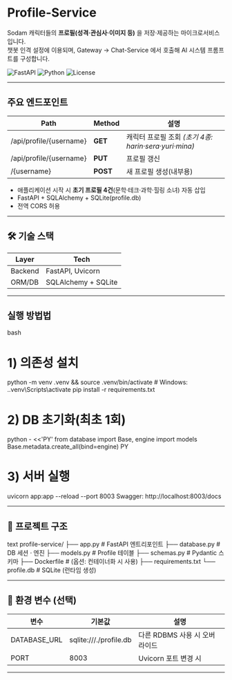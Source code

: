 # Profile-Service

Sodam 캐릭터들의 **프로필(성격·관심사·이미지 등)** 을 저장·제공하는 마이크로서비스입니다.  
챗봇 인격 설정에 이용되며, Gateway → Chat-Service 에서 호출해 AI 시스템 프롬프트를 구성합니다.

![FastAPI](https://img.shields.io/badge/FastAPI-0.111.0-009688?logo=fastapi&logoColor=white)
![Python](https://img.shields.io/badge/python-3.11-blue)
![License](https://img.shields.io/badge/license-MIT-green)

---

## 주요 엔드포인트
| Path | Method | 설명 |
|------|--------|------|
| /api/profile/{username} | **GET** | 캐릭터 프로필 조회 *(초기 4종: harin·sera·yuri·mina)* |
| /api/profile/{username} | **PUT** | 프로필 갱신 |
| /{username} | **POST** | 새 프로필 생성(내부용) |

* 애플리케이션 시작 시 **초기 프로필 4건**(문학·테크·과학·힐링 소녀) 자동 삽입  
* FastAPI + SQLAlchemy + SQLite(profile.db)  
* 전역 CORS 허용

---

## 🛠️ 기술 스택
| Layer  | Tech |
|--------|------|
| Backend | FastAPI, Uvicorn |
| ORM/DB | SQLAlchemy + SQLite |

---

## 실행 방법법

bash
# 1) 의존성 설치
python -m venv .venv && source .venv/bin/activate   # Windows: .\.venv\Scripts\activate
pip install -r requirements.txt

# 2) DB 초기화(최초 1회)
python - <<'PY'
from database import Base, engine
import models
Base.metadata.create_all(bind=engine)
PY

# 3) 서버 실행
uvicorn app:app --reload --port 8003
Swagger: http://localhost:8003/docs


---

## 📂 프로젝트 구조

text
profile-service/
├── app.py          # FastAPI 엔트리포인트
├── database.py     # DB 세션 · 엔진
├── models.py       # Profile 테이블
├── schemas.py      # Pydantic 스키마
├── Dockerfile      # (옵션: 컨테이너화 시 사용)
├── requirements.txt
└── profile.db      # SQLite (런타임 생성)


---


## 🔧 환경 변수 (선택)

| 변수             | 기본값                      | 설명                  |
| -------------- | ------------------------ | ------------------- |
| DATABASE_URL | sqlite:///./profile.db | 다른 RDBMS 사용 시 오버라이드 |
| PORT         | 8003                     | Uvicorn 포트 변경 시     |

---
